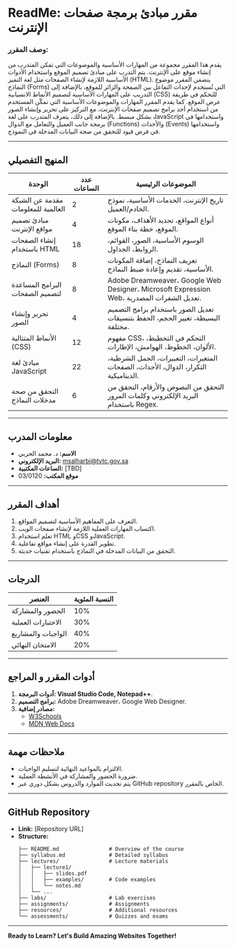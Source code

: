 # ReadMe: مقرر مبادئ برمجة صفحات الإنترنت
### وصف المقرر:
يقدم هذا المقرر مجموعة من المهارات الأساسية والموضوعات التي تمكن المتدرب من إنشاء موقع على الإنترنت. يتم التدرب على مبادئ تصميم الموقع واستخدام الأدوات الأساسية اللازمة لإنشاء الصفحات مثل لغة التميز (HTML). يتضمن المقرر موضوع النماذج (Forms) التي تُستخدم لإحداث التفاعل بين الصفحة والزائر للموقع، بالإضافة إلى التدريب على المهارات الأساسية لتصميم الأنماط الانسيابية (CSS) للتحكم في طريقة عرض الموقع. كما يقدم المقرر المهارات والموضوعات الأساسية التي تمكّن المستخدم من استخدام أحد برامج تصميم صفحات الإنترنت، مع التركيز على تحرير وإنشاء الصور بشكل مبسط. بالإضافة إلى ذلك، يتعرف المتدرب على لغة JavaScript واستخدامها في برمجة جانب العميل والتعامل مع الدوال (Functions) والأحداث (Events) واستخدامها في فرض قيود للتحقق من صحة البيانات المدخلة في النموذج.

---

## **المنهج التفصيلي**

| **الوحدة**                            | **عدد الساعات** | **الموضوعات الرئيسية**                                                                                           |
|---------------------------------------|----------------|---------------------------------------------------------------------------------------------------------------|
| مقدمة عن الشبكة العالمية للمعلومات   | 2              | تاريخ الإنترنت، الخدمات الأساسية، نموذج الخادم/العميل.                                                       |
| مبادئ تصميم مواقع الإنترنت           | 4              | أنواع المواقع، تحديد الأهداف، مكونات الموقع، خطة بناء الموقع.                                                |
| إنشاء الصفحات باستخدام HTML         | 18             | الوسوم الأساسية، الصور، القوائم، الروابط، الجداول.                                                           |
| النماذج (Forms)                      | 8              | تعريف النماذج، إضافة المكونات الأساسية، تقديم وإعادة ضبط النماذج.                                             |
| البرامج المساعدة لتصميم الصفحات      | 8              | Adobe Dreamweaver، Google Web Designer، Microsoft Expression Web، تعديل الشفرات المصدرية.                   |
| تحرير وإنشاء الصور                   | 4              | تعديل الصور باستخدام برامج التصميم البسيطة، تغيير الحجم، الحفظ بتنسيقات مختلفة.                                |
| الأنماط المتتالية (CSS)              | 12             | مفهوم CSS، التحكم في التخطيط، الألوان، الخطوط، الهوامش، الإطارات.                                            |
| مبادئ لغة JavaScript                 | 22             | المتغيرات، التعبيرات، الجمل الشرطية، التكرار، الدوال، الأحداث، الصفحات الديناميكية.                              |
| التحقق من صحة مدخلات النماذج         | 6              | التحقق من النصوص والأرقام، التحقق من البريد الإلكتروني وكلمات المرور باستخدام Regex.                          |

---

## **معلومات المدرب**

- **الاسم:** د. محمد الحربي
- **البريد الإلكتروني:** msalharbi@tvtc.gov.sa
- **الساعات المكتبية:** [TBD]
- **موقع المكتب:** 03/0120

---

## **أهداف المقرر**

1. التعرف على المفاهيم الأساسية لتصميم المواقع.
2. اكتساب المهارات العملية اللازمة لإنشاء صفحات الويب.
3. تعلم استخدام HTML وCSS وJavaScript.
4. تطوير القدرة على إنشاء مواقع تفاعلية.
5. التحقق من البيانات المدخلة في النماذج باستخدام تقنيات حديثة.

---

## **الدرجات**

| **العنصر**              | **النسبة المئوية** |
|-------------------------|-------------------|
| الحضور والمشاركة        | 10%              |
| الاختبارات العملية      | 30%              |
| الواجبات والمشاريع       | 40%              |
| الامتحان النهائي         | 20%              |

---

## **أدوات المقرر و المراجع**

1. **أدوات البرمجة: Visual Studio Code, Notepad++**.
2. **برامج التصميم:** Adobe Dreamweaver، Google Web Designer.
3. **مصادر إضافية:**
   - [W3Schools](https://www.w3schools.com)
   - [MDN Web Docs](https://developer.mozilla.org/en-US/)

---

## **ملاحظات مهمة**

- الالتزام بالمواعيد النهائية لتسليم الواجبات.
- ضرورة الحضور والمشاركة في الأنشطة العملية.
- يتم تحديث الموارد والدروس بشكل دوري عبر GitHub repository الخاص بالمقرر.

---

## **GitHub Repository**

- **Link:** [Repository URL]
- **Structure:**
  ```
  ├── README.md                # Overview of the course
  ├── syllabus.md              # Detailed syllabus
  ├── lectures/                # Lecture materials
  │   ├── lecture1/            
  │   │   ├── slides.pdf
  │   │   ├── examples/        # Code examples
  │   │   └── notes.md
  │   └── ...
  ├── labs/                    # Lab exercises
  ├── assignments/             # Assignments
  ├── resources/               # Additional resources
  └── assessments/             # Quizzes and exams
  ```

---

**Ready to Learn? Let's Build Amazing Websites Together!**

